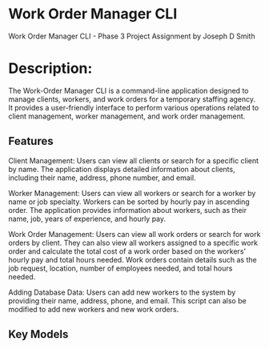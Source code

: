 # Work Order Manager CLI 

Work Order Manager CLI - Phase 3 Project Assignment by Joseph D Smith 


# Description:  

The Work-Order Manager CLI is a command-line application designed to manage clients, workers, and work orders for a temporary staffing agency. It provides a user-friendly interface to perform various operations related to client management, worker management, and work order management.

## Features

Client Management: Users can view all clients or search for a specific client by name. The application displays detailed information about clients, including their name, address, phone number, and email.

Worker Management: Users can view all workers or search for a worker by name or job specialty. Workers can be sorted by hourly pay in ascending order. The application provides information about workers, such as their name, job, years of experience, and hourly pay.

Work Order Management: Users can view all work orders or search for work orders by client. They can also view all workers assigned to a specific work order and calculate the total cost of a work order based on the workers' hourly pay and total hours needed. Work orders contain details such as the job request, location, number of employees needed, and total hours needed.

Adding Database Data: Users can add new workers to the system by providing their name, address, phone, and email. This script can also be modified to add new workers and new work orders. 

## Key Models

Worker:

Attributes: id, name, job, years_experience, hourly_pay, client_id, work_order_id
Relationships: Belongs to a client and a work order

Client:

Attributes: id, name, address, phone, email
Relationships: Has one work order

Work_Order:

Attributes: id, job_request, location, number_of_employees_needed, total_hours_needed, client_id
Relationships: Belongs to a client, has multiple workers

## Key Functions

Display Clients: Retrieves and displays detailed information about clients stored in the database. Users can choose to view all clients or search for a specific client by name.

Display Workers: Retrieves and displays detailed information about workers stored in the database. Users have multiple options to explore workers, including viewing all workers, searching workers by name, searching workers by specialty, and sorting workers by pay scale.

Display Work Orders: Retrieves and displays detailed information about work orders stored in the database. Users can choose to view all work orders or explore specific work orders based on client or work order ID. Additionally, users can view all workers assigned to a particular work order and calculate the total cost of a work order.

Add Client: Allows users to add a new client to the database by providing relevant details such as name, address, phone number, and email. The newly added client will be saved in the database for future reference.

Main Menu: Serves as the main entry point of the CLI application. Users are presented with a menu where they can choose different options to interact with the application, such as accessing client information, worker information, work order information, or exiting the program.

## Contributing

Pull requests are welcome for reiew. 
No major changes are allowed. 

Please reach out to support if you have any questions. 

## License

Licensing is not being offered at this time. 
For any questions, please reach out to our support team. 

## References

This CLI was built using a tutorial by Bek Brace. Special thanks to him and his amazing channel!
https://www.youtube.com/watch?v=kTaqR1WyT8A

## Blog

If you like what you see, check out my blog on Medium! 
https://medium.com/@joesmith40

## Support

For any questions or support, please reach out to joesmith40@gmail.com.

